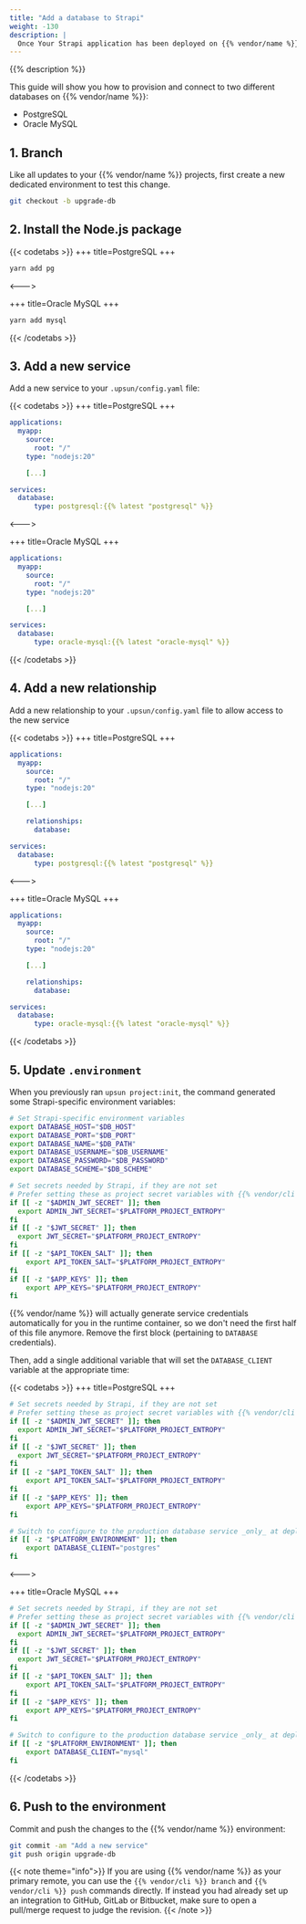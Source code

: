 ```yaml
---
title: "Add a database to Strapi"
weight: -130
description: |
  Once Your Strapi application has been deployed on {{% vendor/name %}}, you might want to add and configure a service to your application.
---
```


{{% description %}}

This guide will show you how to provision and connect to two different databases on {{% vendor/name %}}:

- PostgreSQL
- Oracle MySQL

## 1. Branch

Like all updates to your {{% vendor/name %}} projects, first create a new dedicated environment to test this change.

```bash
git checkout -b upgrade-db
```

## 2. Install the Node.js package

{{< codetabs >}}
+++
title=PostgreSQL
+++
```bash
yarn add pg
```
<--->

+++
title=Oracle MySQL
+++
```bash
yarn add mysql
```
{{< /codetabs >}}

## 3. Add a new service

Add a new service to your `.upsun/config.yaml` file:

{{< codetabs >}}
+++
title=PostgreSQL
+++
```yaml {configFile="app"}
applications:
  myapp:
    source:
      root: "/"
    type: "nodejs:20"

    [...]

services:
  database:
	  type: postgresql:{{% latest "postgresql" %}}
```
<--->

+++
title=Oracle MySQL
+++
```yaml {configFile="app"}
applications:
  myapp:
    source:
      root: "/"
    type: "nodejs:20"

    [...]

services:
  database:
	  type: oracle-mysql:{{% latest "oracle-mysql" %}}
```
{{< /codetabs >}}

## 4. Add a new relationship

Add a new relationship to your `.upsun/config.yaml` file to allow access to the new service

{{< codetabs >}}
+++
title=PostgreSQL
+++
```yaml {configFile="app"}
applications:
  myapp:
    source:
      root: "/"
    type: "nodejs:20"

    [...]

    relationships:
      database:

services:
  database:
	  type: postgresql:{{% latest "postgresql" %}}
```
<--->

+++
title=Oracle MySQL
+++
```yaml {configFile="app"}
applications:
  myapp:
    source:
      root: "/"
    type: "nodejs:20"

    [...]

    relationships:
      database:

services:
  database:
	  type: oracle-mysql:{{% latest "oracle-mysql" %}}
```
{{< /codetabs >}}

## 5. Update `.environment`

When you previously ran `upsun project:init`, the command generated some Strapi-specific environment variables:

```bash {location=".environment"}
# Set Strapi-specific environment variables
export DATABASE_HOST="$DB_HOST"
export DATABASE_PORT="$DB_PORT"
export DATABASE_NAME="$DB_PATH"
export DATABASE_USERNAME="$DB_USERNAME"
export DATABASE_PASSWORD="$DB_PASSWORD"
export DATABASE_SCHEME="$DB_SCHEME"

# Set secrets needed by Strapi, if they are not set
# Prefer setting these as project secret variables with {{% vendor/cli %}} variable:create env:SECRET_NAME --sensitive=true
if [[ -z "$ADMIN_JWT_SECRET" ]]; then
  export ADMIN_JWT_SECRET="$PLATFORM_PROJECT_ENTROPY"
fi
if [[ -z "$JWT_SECRET" ]]; then
  export JWT_SECRET="$PLATFORM_PROJECT_ENTROPY"
fi
if [[ -z "$API_TOKEN_SALT" ]]; then
    export API_TOKEN_SALT="$PLATFORM_PROJECT_ENTROPY"
fi
if [[ -z "$APP_KEYS" ]]; then
    export APP_KEYS="$PLATFORM_PROJECT_ENTROPY"
fi
```

{{% vendor/name %}} will actually generate service credentials automatically for you in the runtime container, so we don't need the first half of this file anymore.
Remove the first block (pertaining to `DATABASE` credentials).

Then, add a single additional variable that will set the `DATABASE_CLIENT` variable at the appropriate time:

{{< codetabs >}}
+++
title=PostgreSQL
+++
```bash {location=".environment"}
# Set secrets needed by Strapi, if they are not set
# Prefer setting these as project secret variables with {{% vendor/cli %}} variable:create env:SECRET_NAME --sensitive=true
if [[ -z "$ADMIN_JWT_SECRET" ]]; then
  export ADMIN_JWT_SECRET="$PLATFORM_PROJECT_ENTROPY"
fi
if [[ -z "$JWT_SECRET" ]]; then
  export JWT_SECRET="$PLATFORM_PROJECT_ENTROPY"
fi
if [[ -z "$API_TOKEN_SALT" ]]; then
    export API_TOKEN_SALT="$PLATFORM_PROJECT_ENTROPY"
fi
if [[ -z "$APP_KEYS" ]]; then
    export APP_KEYS="$PLATFORM_PROJECT_ENTROPY"
fi

# Switch to configure to the production database service _only_ at deploy time.
if [[ -z "$PLATFORM_ENVIRONMENT" ]]; then
    export DATABASE_CLIENT="postgres"
fi
```
<--->

+++
title=Oracle MySQL
+++
```bash {location=".environment"}
# Set secrets needed by Strapi, if they are not set
# Prefer setting these as project secret variables with {{% vendor/cli %}} variable:create env:SECRET_NAME --sensitive=true
if [[ -z "$ADMIN_JWT_SECRET" ]]; then
  export ADMIN_JWT_SECRET="$PLATFORM_PROJECT_ENTROPY"
fi
if [[ -z "$JWT_SECRET" ]]; then
  export JWT_SECRET="$PLATFORM_PROJECT_ENTROPY"
fi
if [[ -z "$API_TOKEN_SALT" ]]; then
    export API_TOKEN_SALT="$PLATFORM_PROJECT_ENTROPY"
fi
if [[ -z "$APP_KEYS" ]]; then
    export APP_KEYS="$PLATFORM_PROJECT_ENTROPY"
fi

# Switch to configure to the production database service _only_ at deploy time.
if [[ -z "$PLATFORM_ENVIRONMENT" ]]; then
    export DATABASE_CLIENT="mysql"
fi
```
{{< /codetabs >}}

## 6. Push to the environment

Commit and push the changes to the {{% vendor/name %}} environment:

```bash
git commit -am "Add a new service"
git push origin upgrade-db
```

{{< note theme="info">}}
If you are using {{% vendor/name %}} as your primary remote, you can use the `{{% vendor/cli %}} branch` and `{{% vendor/cli %}} push` commands directly.
If instead you had already set up an integration to GitHub, GitLab or Bitbucket, make sure to open a pull/merge request to judge the revision.
{{< /note >}}
